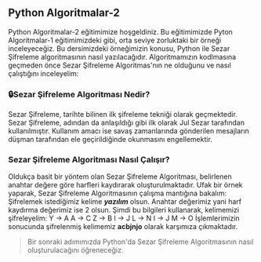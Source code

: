 ## Python Algoritmalar-2
Python Algoritmalar-2 eğitimimize hoşgeldiniz. Bu eğitimimizde Pyton Algoritmalar-1 eğitimimizdeki gibi, orta seviye zorluktaki bir örneği inceleyeceğiz. Bu dersimizdeki örneğimizin konusu, Python ile Sezar Şifreleme algoritmasının nasıl yazılacağıdır.
Algoritmamızın kodlmasına geçmeden önce Sezar Şifreleme Algoritmas'nın ne olduğunu ve nasıl çalıştığını inceleyelim:

### 🔒Sezar Şifreleme Algoritması Nedir?
Sezar Şifreleme, tarihte bilinen ilk şifreleme tekniği olarak geçmektedir. Sezar Şifreleme, adından da anlaşıldığı gibi ilk olarak Jul Sezar tarafından kullanılmıştır. Kullanım amacı ise savaş zamanlarında gönderilen mesajların düşman tarafından ele geçirildiğinde okunmasını engellemektir. 

### Sezar Şifreleme Algoritması Nasıl Çalışır?
Oldukça basit bir yöntem olan Sezar Şifreleme Algoritması, belirlenen anahtar değere göre harfleri kaydırarak oluşturulmaktadır.  Ufak bir örnek yaparak, Sezar Şifreleme Algoritmasının çalışma mantığına bakalım:
Şifrelemek istediğimiz kelime ***yazılım*** olsun. Anahtar değerimiz yani harf kaydırma değerimiz ise 2 olsun. Şimdi bu bilgileri kullanarak, kelimemizi şifreleyelim:
Y -> A
A -> C
Z -> B
I -> J
L -> N
I -> J
M -> O
İşlemlerimizin sonucunda şifrelenmiş kelimemiz **acbjnjo** olarak karşımıza çıkmaktadır.

> Bir sonraki adımımızda Python'da Sezar Şifreleme Algoritmasının nasıl oluşturulacağını öğreneceğiz.


